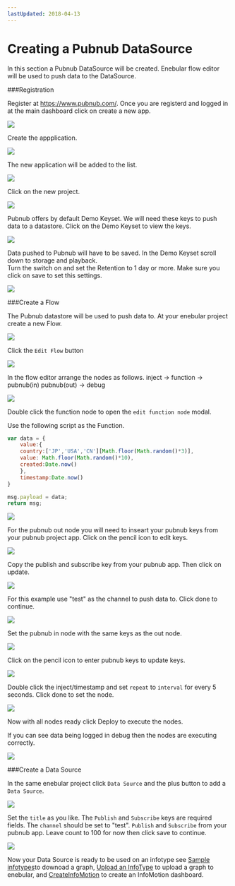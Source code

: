 ```yaml
---
lastUpdated: 2018-04-13
---
```


# Creating a Pubnub DataSource 

In this section a Pubnub DataSource will be created. 
Enebular flow editor will be used to push data to the DataSource. 

###Registration

Register at https://www.pubnub.com/.
Once you are registerd and logged in at the main dashboard click on create a new app. 

![](/_asset/images/InfoMotion/datasources/pubnub/pubnub-app-list.png) 

Create the appplication. 

![](/_asset/images/InfoMotion/datasources/pubnub/create-app.png) 

The new application will be added to the list. 

![](/_asset/images/InfoMotion/datasources/pubnub/pubnub-new-app-list.png) 


Click on the new project.

![](/_asset/images/InfoMotion/datasources/pubnub/pubnub-dashboard.png) 


Pubnub offers by default Demo Keyset. 
We will need these keys to push data to a datastore. 
Click on the Demo Keyset to view the keys. 

![](/_asset/images/InfoMotion/datasources/pubnub/pubnub-keys.png) 


Data pushed to Pubnub will have to be saved. 
In the Demo Keyset scroll down to storage and playback.  
Turn the switch on and set the Retention to 1 day or more. Make sure you click on save to set this settings.  

![](/_asset/images/InfoMotion/datasources/pubnub/pubnub-storage-playback.png) 


###Create a Flow 

The Pubnub datastore will be used to push data to. 
At your enebular project create a new Flow. 

![](/_asset/images/InfoMotion/datasources/pubnub/create-flow.png)

Click the `Edit Flow` button 

![](/_asset/images/InfoMotion/datasources/pubnub/edit-flow.png)


In the flow editor arrange the nodes as follows. 
inject -> function -> pubnub(in) 
pubnub(out) -> debug 

![](/_asset/images/InfoMotion/datasources/pubnub/flow.png)

Double click the function node to open the `edit function node` modal. 

Use the following script as the Function.

```javascript
var data = {
	value:{
    country:['JP','USA','CN'][Math.floor(Math.random()*3)],
    value: Math.floor(Math.random()*10),
    created:Date.now()
	},
	timestamp:Date.now()
}

msg.payload = data; 
return msg;
```

![](/_asset/images/InfoMotion/datasources/pubnub/function-node.png)

For the pubnub out node you will need to inseart your 
pubnub keys from your pubnub project app. Click on the pencil icon to edit keys. 

![](/_asset/images/InfoMotion/datasources/pubnub/pubnub-out-node.png)

Copy the publish and subscribe key from your pubnub app. 
Then click on update. 

![](/_asset/images/InfoMotion/datasources/pubnub/pubnub-out-node-keys.png)


For this example use "test" as the channel to push data to. Click done to continue. 

![](/_asset/images/InfoMotion/datasources/pubnub/pubnub-out-node-complete.png)


Set the pubnub in node with the same keys as the out node. 

![](/_asset/images/InfoMotion/datasources/pubnub/pubnub-in-node-complete.png)


Click on the pencil icon to enter pubnub keys to update keys. 

![](/_asset/images/InfoMotion/datasources/pubnub/pubnub-in-node-keys.png)

Double click the inject/timestamp and set `repeat` to `interval` for every 5 seconds. 
Click done to set the node. 

![](/_asset/images/InfoMotion/datasources/pubnub/timestamp-node.png) 


Now with all nodes ready click Deploy to execute the nodes.

If you can see data being logged in debug then the nodes are executing correctly.

![](/_asset/images/InfoMotion/datasources/pubnub/debug.png) 


###Create a Data Source 

In the same enebular project click `Data Source` and the plus button to add a 
`Data Source`. 

![](/_asset/images/InfoMotion/datasources/pubnub/datasource.png) 


Set the `title` as you like. The `Publish` and `Subscribe` keys are required fields. 
The `channel` should be set to "test". `Publish` and `Subscribe` from your pubnub app. 
Leave count to 100 for now then click save to continue. 

![](/_asset/images/InfoMotion/datasources/pubnub/settings.png) 


Now your Data Source is ready to be used on an infotype see 
[Sample infotypes](./SampleInfoTypes.md)to downoad a graph, 
[Upload an InfoType](./UploadInfoType.md) to upload a graph to enebular, 
and [CreateInfoMotion](/.CreateInfoMotion) to create an InfoMotion dashboard. 
